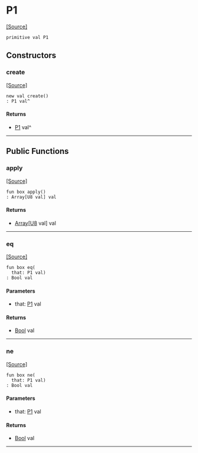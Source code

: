 # P1
<span class="source-link">[[Source]](src/mqtt-assembler/tests.md#L-0-9)</span>
```pony
primitive val P1
```

## Constructors

### create
<span class="source-link">[[Source]](src/mqtt-assembler/tests.md#L-0-9)</span>


```pony
new val create()
: P1 val^
```

#### Returns

* [P1](mqtt-assembler-P1.md) val^

---

## Public Functions

### apply
<span class="source-link">[[Source]](src/mqtt-assembler/tests.md#L-0-9)</span>


```pony
fun box apply()
: Array[U8 val] val
```

#### Returns

* [Array](builtin-Array.md)\[[U8](builtin-U8.md) val\] val

---

### eq
<span class="source-link">[[Source]](src/mqtt-assembler/tests.md#L-0-9)</span>


```pony
fun box eq(
  that: P1 val)
: Bool val
```
#### Parameters

*   that: [P1](mqtt-assembler-P1.md) val

#### Returns

* [Bool](builtin-Bool.md) val

---

### ne
<span class="source-link">[[Source]](src/mqtt-assembler/tests.md#L-0-9)</span>


```pony
fun box ne(
  that: P1 val)
: Bool val
```
#### Parameters

*   that: [P1](mqtt-assembler-P1.md) val

#### Returns

* [Bool](builtin-Bool.md) val

---

